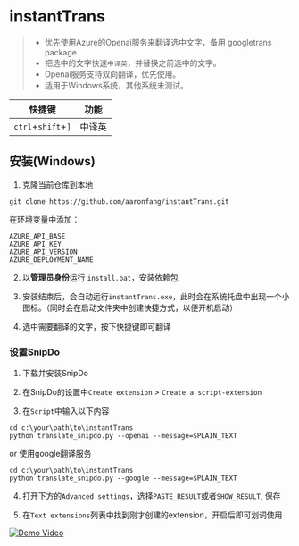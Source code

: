 # instantTrans
> - 优先使用Azure的Openai服务来翻译选中文字，备用 googletrans package.   
> - 把选中的文字快速`中译英`，并替换之前选中的文字。  
> - Openai服务支持双向翻译，优先使用。  
> - 适用于Windows系统，其他系统未测试。  

| 快捷键       | 功能   |
|-------------|--------|
| `ctrl`+`shift`+`]` | 中译英 |

## 安装(Windows)
1. 克隆当前仓库到本地  
```shell
git clone https://github.com/aaronfang/instantTrans.git
```  

在环境变量中添加：
```shell
AZURE_API_BASE
AZURE_API_KEY
AZURE_API_VERSION
AZURE_DEPLOYMENT_NAME
```

2. 以**管理员身份**运行 `install.bat`，安装依赖包

3. 安装结束后，会自动运行`instantTrans.exe`，此时会在系统托盘中出现一个小图标。（同时会在启动文件夹中创建快捷方式，以便开机启动） 

4. 选中需要翻译的文字，按下快捷键即可翻译  

### 设置SnipDo
1. 下载并安装SnipDo  

2. 在SnipDo的设置中`Create extension` > `Create a script-extension`

3. 在`Script`中输入以下内容
```shell
cd c:\your\path\to\instantTrans
python translate_snipdo.py --openai --message=$PLAIN_TEXT
```
or 使用google翻译服务
```shell
cd c:\your\path\to\instantTrans
python translate_snipdo.py --google --message=$PLAIN_TEXT
```
4. 打开下方的`Advanced settings`，选择`PASTE_RESULT`或者`SHOW_RESULT`, 保存

5. 在`Text extensions`列表中找到刚才创建的extension，开启后即可划词使用

[![Demo Video](https://img.youtube.com/vi/INSERT_VIDEO_ID/0.jpg)](https://github.com/aaronfang/instantTrans/blob/main/demo_snipdo.mp4)
